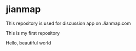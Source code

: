 # jianmap

This repository is used for discussion app on Jianmap.com

This is my first repository

Hello, beautiful world
